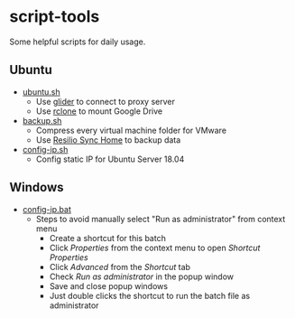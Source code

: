 # script-tools

Some helpful scripts for daily usage.

## Ubuntu

- [ubuntu.sh](ubuntu/ubuntu.sh)
  - Use [glider](https://github.com/nadoo/glider) to connect to proxy server
  - Use [rclone](https://github.com/ncw/rclone) to mount Google Drive
- [backup.sh](ubuntu/backup.sh)
  - Compress every virtual machine folder for VMware
  - Use [Resilio Sync Home](https://www.resilio.com/) to backup data
- [config-ip.sh](ubuntu/config-ip.sh)
  - Config static IP for Ubuntu Server 18.04

## Windows

- [config-ip.bat](windows/config-ip.bat)
  - Steps to avoid manually select "Run as administrator" from context menu
    - Create a shortcut for this batch
    - Click *Properties* from the context menu to open *Shortcut Properties*
    - Click *Advanced* from the *Shortcut* tab
    - Check *Run as administrator* in the popup window
    - Save and close popup windows
    - Just double clicks the shortcut to run the batch file as administrator